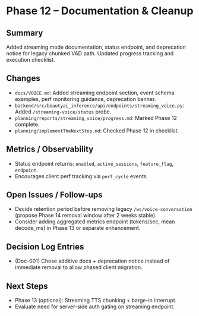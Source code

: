 # Phase 12 – Documentation & Cleanup

## Summary
Added streaming mode documentation, status endpoint, and deprecation notice for legacy chunked VAD path. Updated progress tracking and execution checklist.

## Changes
- `docs/VOICE.md`: Added streaming endpoint section, event schema examples, perf monitoring guidance, deprecation banner.
- `backend/src/beautyai_inference/api/endpoints/streaming_voice.py`: Added `/streaming-voice/status` probe.
- `planning/reports/streaming_voice/progress.md`: Marked Phase 12 complete.
- `planning/implementTheNextStep.md`: Checked Phase 12 in checklist.

## Metrics / Observability
- Status endpoint returns: `enabled`, `active_sessions`, `feature_flag`, `endpoint`.
- Encourages client perf tracking via `perf_cycle` events.

## Open Issues / Follow-ups
- Decide retention period before removing legacy `/ws/voice-conversation` (propose Phase 14 removal window after 2 weeks stable).
- Consider adding aggregated metrics endpoint (tokens/sec, mean decode_ms) in Phase 13 or separate enhancement.

## Decision Log Entries
- (Doc-001) Chose additive docs + deprecation notice instead of immediate removal to allow phased client migration.

## Next Steps
- Phase 13 (optional): Streaming TTS chunking + barge-in interrupt.
- Evaluate need for server-side auth gating on streaming endpoint.

